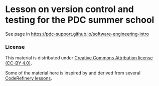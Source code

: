 # Lesson on version control and testing for the PDC summer school

See page in https://pdc-support.github.io/software-engineering-intro

### License

This material is distributed under [Creative Commons Attribution license (CC-BY 4.0)](https://creativecommons.org/licenses/by/4.0/).

Some of the material here is inspired by and derived from several [CodeRefinery lessons](https://coderefinery.org/lessons).

